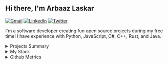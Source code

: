 ## Hi there, I'm Arbaaz Laskar

[![Gmail](https://img.shields.io/badge/Gmail-D14836?style=for-the-badge&logo=gmail&logoColor=white)](mailto:arzkar.dev@gmail.com)
[![LinkedIn](https://img.shields.io/badge/linkedin-%230077B5.svg?&style=for-the-badge&logo=linkedin&logoColor=white)](https://www.linkedin.com/in/arbaaz-laskar)
[![Twitter](https://img.shields.io/badge/Twitter-1DA1F2?style=for-the-badge&logo=twitter&logoColor=white)](https://twitter.com/arzkar_dev)

I'm a software developer creating fun open source projects during my free time! I have experience with Python, JavaScript, C#, C++, Rust, and Java.

<details>
<summary>Projects Summary</summary>

- Extensions
  - [VSNotes](https://github.com/arzkar/VSNotes): A tool to organize notes by workspaces

- Libraries
  - [fetch-ao3](https://github.com/arzkar/fetch-ao3): A library to fetch data from ArchiveOfOurOwn.org

- APIs
  - [Fanfiction-Finder-API](https://github.com/arzkar/Fanfiction-Finder-API): An API to scrape both [ffnet](https://www.fanfiction.net/) and [ao3](https://archiveofourown.org/) fanfiction metadata
  - [ao3-api-js](https://github.com/arzkar/ao3-api-js): An API to scrape [archiveofourown.org](https://archiveofourown.org/) fanfiction works metadata
  - [Product-Logistics-API](https://github.com/arzkar/Product-Logistics-API): A basic Product Logistics API which can be used to track the transactions of different products and their delivery to different cities

- CLIs
  - [pyenv-win-venv](https://github.com/pyenv-win/pyenv-win-venv): A CLI to manage virtual envs with pyenv-win
  - [calibre-ebook-convert-helper](https://github.com/arzkar/calibre-ebook-convert-helper): A helper CLI for calibre's ebook-convert CLI which is used to convert all files in a directory into another format
  - Contributions to [fichub.net](https://fichub.net/) project:
    - [fichub-cli](https://github.com/FicHub/fichub-cli): A CLI for fichub.net
</details>

<details>
<summary>My Stack</summary>

#### Languages
![Python](https://img.shields.io/badge/-Python-3776AB?style=flat&logo=python&logoColor=white)
![JavaScript](https://img.shields.io/badge/-JavaScript-EDD222?style=flat&logo=javascript&logoColor=white)
![TypeScript](https://img.shields.io/badge/-TypeScript-3178C6?style=flat&logo=typescript&logoColor=white)
![C++](https://img.shields.io/badge/-C++-00599C?style=flat&logo=c%2B%2B&logoColor=white)
![C Sharp](https://img.shields.io/badge/-C%20Sharp-239120?style=flat&logo=c-sharp&logoColor=white)

#### Frameworks

##### Python
![Django](https://img.shields.io/badge/-Django-092E20?style=flat&logo=django&logoColor=white)
![Flask](http://img.shields.io/badge/-Flask-000000?style=flat&logo=flask&logoColor=white)
![FastAPI](http://img.shields.io/badge/-FastAPI-009688?style=flat&logo=fastapi&logoColor=white)

##### JavaScript
![ReactJS](https://img.shields.io/badge/-ReactJS-51CBF2?style=flat&logo=react&logoColor=white)
![NodeJS](http://img.shields.io/badge/-NodeJS-6EBF20?style=flat&logo=node.js&logoColor=white)
![Express](http://img.shields.io/badge/-Express-black?style=flat&logo=express&logoColor=white)

#### Databases
![PostgreSQL](http://img.shields.io/badge/-PostgreSQL-4169E1?style=flat&logo=postgresql&logoColor=white)
![MySQL](http://img.shields.io/badge/-MySQL-4479A1?style=flat&logo=mysql&logoColor=white)
![MongoDB](http://img.shields.io/badge/-MongoDB-47A248?style=flat&logo=mongodb&logoColor=white)
![SQLite](http://img.shields.io/badge/-SQLite-003B57?style=flat&logo=sqlite&logoColor=white)

#### Utilities
![Postman](https://img.shields.io/badge/-Postman-FF6C37?style=flat&logo=postman&logoColor=white)
![VSCode](https://img.shields.io/badge/-VSCode-007ACC?style=flat&logo=visual-studio-code&logoColor=white)
![Visual Studio](https://img.shields.io/badge/-Visual%20Studio-5C2D91?style=flat&logo=visual-studio&logoColor=white)
![Android Studio](https://img.shields.io/badge/-Android%20Studio-3DDC84?style=flat&logo=android-studio&logoColor=white)

</details>

<details><summary>Github Metrics</summary>
<a href="https://github.com/arzkar">
  <img align="top" width="50%" src="https://arzkar.github.io/arzkar/metrics/header.svg" />
</a>
<br/>
<a href="https://github.com/arzkar">
  <img align="top" width="50%" src="https://arzkar.github.io/arzkar/metrics/repositories.svg" />
</a>
<a href="https://github.com/arzkar">
  <img align="top" width="49%" src="https://arzkar.github.io/arzkar/metrics/acti_comm.svg" />
</a>

<a href="https://github.com/arzkar">
  <img align="top" width="50%" src="https://arzkar.github.io/arzkar/metrics/iso_calender.svg" />
</a>

<a href="https://github.com/arzkar">
    <img align="top" width="49%" src="https://arzkar.github.io/arzkar/metrics/langs_used.svg" />
</a>

<a href="https://github.com/arzkar">
    <img align="top" width="49%" src="https://arzkar.github.io/arzkar/metrics/achievements.svg" />
</a>
</details>
